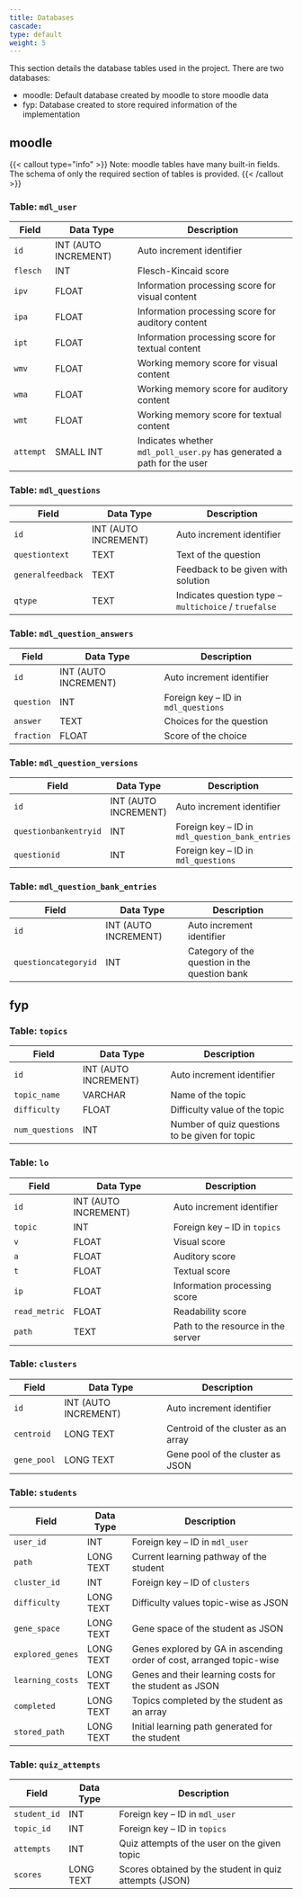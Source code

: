 ```yaml
---
title: Databases
cascade:
type: default
weight: 5
---
```


This section details the database tables used in the project. There are two databases:

- moodle: Default database created by moodle to store moodle data
- fyp: Database created to store required information of the implementation 


## moodle


{{< callout type="info" >}}
  Note: moodle tables have many built-in fields. The schema of only the required section of tables is provided.
{{< /callout >}}

### Table: `mdl_user`

| **Field** | **Data Type**        | **Description**                                             |
|-----------|----------------------|-------------------------------------------------------------|
| `id`      | INT (AUTO INCREMENT) | Auto increment identifier                                   |
| `flesch`  | INT                  | Flesch-Kincaid score                                        |
| `ipv`     | FLOAT                | Information processing score for visual content             |
| `ipa`     | FLOAT                | Information processing score for auditory content           |
| `ipt`     | FLOAT                | Information processing score for textual content            |
| `wmv`     | FLOAT                | Working memory score for visual content                     |
| `wma`     | FLOAT                | Working memory score for auditory content                   |
| `wmt`     | FLOAT                | Working memory score for textual content                    |
| `attempt` | SMALL INT            | Indicates whether `mdl_poll_user.py` has generated a path for the user |


### Table: `mdl_questions`

| **Field**         | **Data Type**        | **Description**                                               |
|-------------------|----------------------|---------------------------------------------------------------|
| `id`              | INT (AUTO INCREMENT) | Auto increment identifier                                     |
| `questiontext`    | TEXT                 | Text of the question                                          |
| `generalfeedback` | TEXT                 | Feedback to be given with solution                            |
| `qtype`           | TEXT                 | Indicates question type – `multichoice` / `truefalse`        |


### Table: `mdl_question_answers`

| **Field**   | **Data Type**        | **Description**                                 |
|-------------|----------------------|-------------------------------------------------|
| `id`        | INT (AUTO INCREMENT) | Auto increment identifier                       |
| `question`  | INT                  | Foreign key – ID in `mdl_questions`             |
| `answer`    | TEXT                 | Choices for the question                        |
| `fraction`  | FLOAT                | Score of the choice                             |


### Table: `mdl_question_versions`

| **Field**             | **Data Type**        | **Description**                                 |
|-----------------------|----------------------|-------------------------------------------------|
| `id`                  | INT (AUTO INCREMENT) | Auto increment identifier                       |
| `questionbankentryid` | INT                  | Foreign key – ID in `mdl_question_bank_entries` |
| `questionid`          | INT                  | Foreign key – ID in `mdl_questions`             |


### Table: `mdl_question_bank_entries`

| **Field**            | **Data Type**        | **Description**                                 |
|----------------------|----------------------|-------------------------------------------------|
| `id`                 | INT (AUTO INCREMENT) | Auto increment identifier                       |
| `questioncategoryid` | INT                  | Category of the question in the question bank   |


## fyp

### Table: `topics`

| **Field**        | **Data Type**        | **Description**                                  |
|------------------|----------------------|--------------------------------------------------|
| `id`             | INT (AUTO INCREMENT) | Auto increment identifier                        |
| `topic_name`     | VARCHAR              | Name of the topic                                |
| `difficulty`     | FLOAT                | Difficulty value of the topic                    |
| `num_questions`  | INT                  | Number of quiz questions to be given for topic   |


### Table: `lo`

| **Field**      | **Data Type**        | **Description**                                   |
|----------------|----------------------|---------------------------------------------------|
| `id`           | INT (AUTO INCREMENT) | Auto increment identifier                         |
| `topic`        | INT                  | Foreign key – ID in `topics`                      |
| `v`            | FLOAT                | Visual score                                      |
| `a`            | FLOAT                | Auditory score                                    |
| `t`            | FLOAT                | Textual score                                     |
| `ip`           | FLOAT                | Information processing score                      |
| `read_metric`  | FLOAT                | Readability score                                 |
| `path`         | TEXT                 | Path to the resource in the server                |


### Table: `clusters`

| **Field**     | **Data Type**        | **Description**                                   |
|---------------|----------------------|---------------------------------------------------|
| `id`          | INT (AUTO INCREMENT) | Auto increment identifier                         |
| `centroid`    | LONG TEXT            | Centroid of the cluster as an array               |
| `gene_pool`   | LONG TEXT            | Gene pool of the cluster as JSON                  |


### Table: `students`

| **Field**          | **Data Type**        | **Description**                                                        |
|--------------------|----------------------|------------------------------------------------------------------------|
| `user_id`          | INT                  | Foreign key – ID in `mdl_user`                                         |
| `path`             | LONG TEXT            | Current learning pathway of the student                               |
| `cluster_id`       | INT                  | Foreign key – ID of `clusters`                                         |
| `difficulty`       | LONG TEXT            | Difficulty values topic-wise as JSON                                  |
| `gene_space`       | LONG TEXT            | Gene space of the student as JSON                                     |
| `explored_genes`   | LONG TEXT            | Genes explored by GA in ascending order of cost, arranged topic-wise  |
| `learning_costs`   | LONG TEXT            | Genes and their learning costs for the student as JSON                |
| `completed`        | LONG TEXT            | Topics completed by the student as an array                           |
| `stored_path`      | LONG TEXT            | Initial learning path generated for the student                       |

### Table: `quiz_attempts`

| **Field**     | **Data Type**        | **Description**                                            |
|---------------|----------------------|------------------------------------------------------------|
| `student_id`  | INT                  | Foreign key – ID in `mdl_user`                             |
| `topic_id`    | INT                  | Foreign key – ID in `topics`                               |
| `attempts`    | INT                  | Quiz attempts of the user on the given topic               |
| `scores`      | LONG TEXT            | Scores obtained by the student in quiz attempts (JSON)     |
